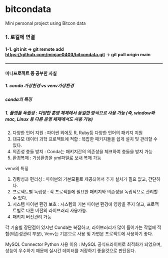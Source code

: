 # bitcondata
Mini personal project using Bitcon data

### 1. 로컬에 연결
#### 1-1. git init -> git remote add https://github.com/minjae0403/bitcondata.git -> git pull origin main
####


---
#### 미니프로젝트 중 공부한 사실
##### 1. conda 가상환경 vs venv가상환경

##### conda의 특징

##### 1. 플랫폼 독립성 : 다양한 훈영 체제에서 동일한 방식으로 사용 가능 (즉, window와 mac, Linux 등 다른 운영 체제에서도 사용 가능)
2. 다양한 언어 지원 : 파이썬 외에도 R, Ruby등 다양한 언어의 패키지 지원
3. 대규모 데이터 과학 프로젝트에 적합 : 복잡한 패키지들을 쉽게 설치 및 관리할 수 있다.
4. 의존성 충돌 방지 : Conda는 패키지간의 의존성을 체크하여 충돌을 방지 가능
5. 환경복제 : 가상환경을 yml파일로 보내 복제 가능

venv의 특징
1. 경량성과 편리성 : 파이썬의 기본모듈로 제공되어서 추가 설치가 필요 없고, 간단하다.
2. 프로젝트별 독립성 : 각 프로젝틀에 필요한 패키지와 의존성을 독립적으로 관리할 수 있다.
3. 시스템 파이썬 환경 보호 : 시스템의 기본 파이썬 환경에 영향을 주지 않고, 프로젝트별로 다른 버전의 라이브러리 사용가능.
4. 패키지 버전관리 가능

각 기술별 장단점이 있지만 Conda는 복잡하고, 라이브러리가 많이 들어가는 작업에 적합(의존성관리 부분), Venv는 기본으로 사용 및 가변운 프로젝트에 사용하기 좋다.

MySQL Connector Python 사용 이유 : MySQL 공식드라이버로 최적화가 되었으며, 성능이 우수하기 때문에 실시간 데이터를 저장하기 좋을것으로 판단된다.